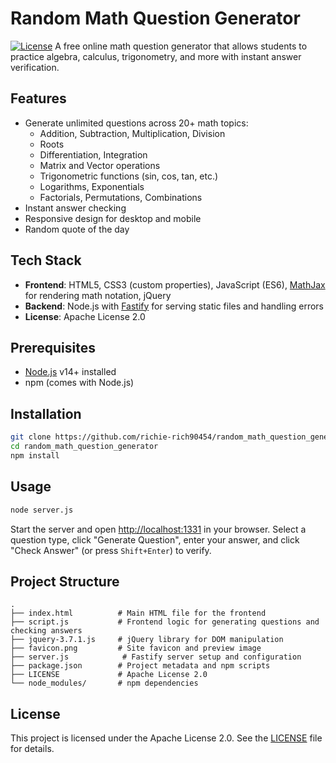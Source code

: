 # Random Math Question Generator
[![License](https://img.shields.io/badge/license-Apache%202.0-blue.svg)](LICENSE)
A free online math question generator that allows students to practice algebra, calculus, trigonometry, and more with instant answer verification.
## Features
* Generate unlimited questions across 20+ math topics:
  * Addition, Subtraction, Multiplication, Division
  * Roots
  * Differentiation, Integration
  * Matrix and Vector operations
  * Trigonometric functions (sin, cos, tan, etc.)
  * Logarithms, Exponentials
  * Factorials, Permutations, Combinations
* Instant answer checking
* Responsive design for desktop and mobile
* Random quote of the day
## Tech Stack
* **Frontend**: HTML5, CSS3 (custom properties), JavaScript (ES6), [MathJax](https://www.mathjax.org/) for rendering math notation, jQuery
* **Backend**: Node.js with [Fastify](https://www.fastify.io/) for serving static files and handling errors
* **License**: Apache License 2.0
## Prerequisites
* [Node.js](https://nodejs.org/) v14+ installed
* npm (comes with Node.js)
## Installation
```bash
git clone https://github.com/richie-rich90454/random_math_question_generator.git
cd random_math_question_generator
npm install
```
## Usage
```bash
node server.js
```
Start the server and open [http://localhost:1331](http://localhost:1331) in your browser. Select a question type, click "Generate Question", enter your answer, and click "Check Answer" (or press `Shift+Enter`) to verify.
## Project Structure
```
.
├── index.html          # Main HTML file for the frontend
├── script.js           # Frontend logic for generating questions and checking answers
├── jquery-3.7.1.js     # jQuery library for DOM manipulation
├── favicon.png         # Site favicon and preview image
├── server.js            # Fastify server setup and configuration
├── package.json        # Project metadata and npm scripts
├── LICENSE             # Apache License 2.0
└── node_modules/       # npm dependencies
```
## License
This project is licensed under the Apache License 2.0. See the [LICENSE](LICENSE) file for details.